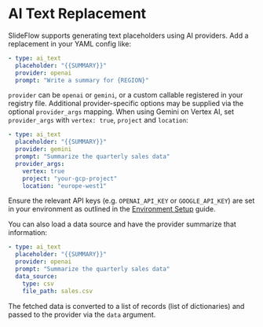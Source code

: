 # AI Text Replacement

SlideFlow supports generating text placeholders using AI providers. Add a replacement in your YAML config like:

```yaml
- type: ai_text
  placeholder: "{{SUMMARY}}"
  provider: openai
  prompt: "Write a summary for {REGION}"
```
`provider` can be `openai` or `gemini`, or a custom callable registered in your registry file. Additional provider-specific options may be supplied via the optional `provider_args` mapping. When using Gemini on Vertex AI, set `provider_args` with `vertex: true`, `project` and `location`:

```yaml
- type: ai_text
  placeholder: "{{SUMMARY}}"
  provider: gemini
  prompt: "Summarize the quarterly sales data"
  provider_args:
    vertex: true
    project: "your-gcp-project"
    location: "europe-west1"
```

Ensure the relevant API keys (e.g. `OPENAI_API_KEY` or `GOOGLE_API_KEY`) are set in your environment as outlined in the [Environment Setup](environment_setup.md) guide.

You can also load a data source and have the provider summarize that information:

```yaml
- type: ai_text
  placeholder: "{{SUMMARY}}"
  provider: openai
  prompt: "Summarize the quarterly sales data"
  data_source:
    type: csv
    file_path: sales.csv
```

The fetched data is converted to a list of records (list of dictionaries) and
passed to the provider via the `data` argument.
